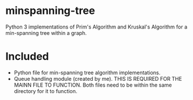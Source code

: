 # minspanning-tree
Python 3 implementations of Prim's Algorithm and Kruskal's Algorithm for a min-spanning tree within a graph.


# Included
- Python file for min-spanning tree algorithm implementations.
- Queue handling module (created by me). THIS IS REQUIRED FOR THE MAINN FILE TO FUNCTION.
Both files need to be within the same directory for it to function.
